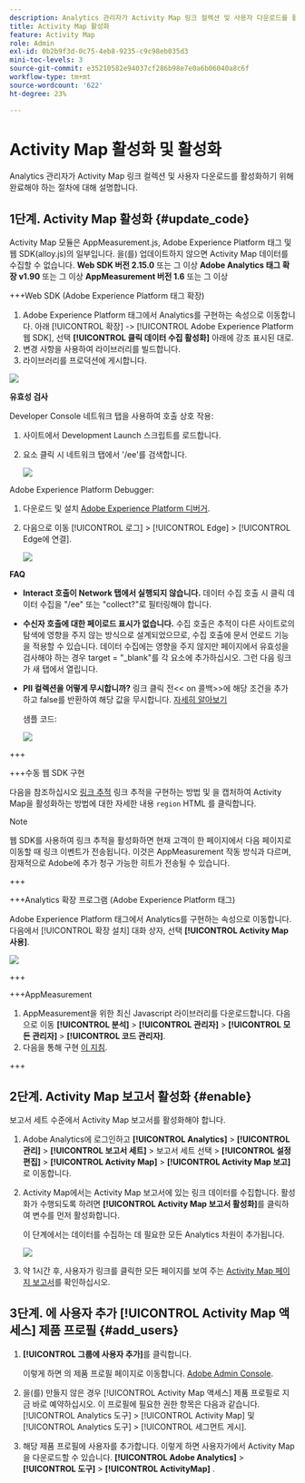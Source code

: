 ```yaml
---
description: Analytics 관리자가 Activity Map 링크 컬렉션 및 사용자 다운로드를 활성화하기 위해 완료해야 하는 절차에 대해 설명합니다.
title: Activity Map 활성화
feature: Activity Map
role: Admin
exl-id: 0b2b9f3d-0c75-4eb8-9235-c9c98eb035d3
mini-toc-levels: 3
source-git-commit: e35210582e94037cf286b98e7e0a6b06040a8c6f
workflow-type: tm+mt
source-wordcount: '622'
ht-degree: 23%

---
```



# Activity Map 활성화 및 활성화

Analytics 관리자가 Activity Map 링크 컬렉션 및 사용자 다운로드를 활성화하기 위해 완료해야 하는 절차에 대해 설명합니다.

## 1단계. Activity Map 활성화 {#update_code}

Activity Map 모듈은 AppMeasurement.js, Adobe Experience Platform 태그 및 웹 SDK(alloy.js)의 일부입니다. 을(를) 업데이트하지 않으면 Activity Map 데이터를 수집할 수 없습니다. **Web SDK 버전 2.15.0** 또는 그 이상 **Adobe Analytics 태그 확장 v1.90** 또는 그 이상 **AppMeasurement 버전 1.6** 또는 그 이상

+++Web SDK (Adobe Experience Platform 태그 확장)

1. Adobe Experience Platform 태그에서 Analytics를 구현하는 속성으로 이동합니다. 아래 [!UICONTROL 확장] -> [!UICONTROL Adobe Experience Platform 웹 SDK], 선택 **[!UICONTROL 클릭 데이터 수집 활성화]** 아래에 강조 표시된 대로.
1. 변경 사항을 사용하여 라이브러리를 빌드합니다.
1. 라이브러리를 프로덕션에 게시합니다.

![](assets/web_sdk.png)

**유효성 검사**

Developer Console 네트워크 탭을 사용하여 호출 상호 작용:

1. 사이트에서 Development Launch 스크립트를 로드합니다.
1. 요소 클릭 시 네트워크 탭에서 &#39;/ee&#39;를 검색합니다.

   ![](assets/validation1.png)

Adobe Experience Platform Debugger:

1. 다운로드 및 설치 [Adobe Experience Platform 디버거](https://chromewebstore.google.com/detail/adobe-experience-platform/bfnnokhpnncpkdmbokanobigaccjkpob).
1. 다음으로 이동 [!UICONTROL 로그] > [!UICONTROL Edge] > [!UICONTROL Edge에 연결].

   ![](assets/validation2.jpg)

**FAQ**

* **Interact 호출이 Network 탭에서 실행되지 않습니다.**
데이터 수집 호출 시 클릭 데이터 수집을 &quot;/ee&quot; 또는 &quot;collect?&quot;로 필터링해야 합니다.

* **수신자 호출에 대한 페이로드 표시가 없습니다.**
수집 호출은 추적이 다른 사이트로의 탐색에 영향을 주지 않는 방식으로 설계되었으므로, 수집 호출에 문서 언로드 기능을 적용할 수 있습니다. 데이터 수집에는 영향을 주지 않지만 페이지에서 유효성을 검사해야 하는 경우 target = &quot;_blank&quot;를 각 요소에 추가하십시오. 그런 다음 링크가 새 탭에서 열립니다.

* **PII 컬렉션을 어떻게 무시합니까?**
링크 클릭 전&lt;&lt; on 콜백>>에 해당 조건을 추가하고 false를 반환하여 해당 값을 무시합니다. [자세히 알아보기](https://experienceleague.adobe.com/docs/experience-platform/edge/fundamentals/configuring-the-sdk.html?lang=ko-KR)

  샘플 코드:

  ![](assets/sample-code.png)

+++

+++수동 웹 SDK 구현

다음을 참조하십시오 [링크 추적](https://experienceleague.adobe.com/docs/experience-platform/edge/data-collection/track-links.html) 링크 추적을 구현하는 방법 및 을 캡처하여 Activity Map을 활성화하는 방법에 대한 자세한 내용 `region` HTML 를 클릭합니다.

>[!NOTE]
>
>웹 SDK를 사용하여 링크 추적을 활성화하면 현재 고객이 한 페이지에서 다음 페이지로 이동할 때 링크 이벤트가 전송됩니다. 이것은 AppMeasurement 작동 방식과 다르며, 잠재적으로 Adobe에 추가 청구 가능한 히트가 전송될 수 있습니다.

+++

+++Analytics 확장 프로그램 (Adobe Experience Platform 태그)

Adobe Experience Platform 태그에서 Analytics를 구현하는 속성으로 이동합니다. 다음에서 [!UICONTROL 확장 설치] 대화 상자, 선택 **[!UICONTROL Activity Map 사용]**.

![](assets/aa_extension.png)

+++

+++AppMeasurement

1. AppMeasurement을 위한 최신 Javascript 라이브러리를 다운로드합니다.
다음으로 이동 **[!UICONTROL 분석]** > **[!UICONTROL 관리자]** > **[!UICONTROL 모든 관리자]** > **[!UICONTROL 코드 관리자]**.
1. 다음을 통해 구현 [이 지침](https://experienceleague.adobe.com/docs/analytics/implementation/js/overview.html).

+++

## 2단계. Activity Map 보고서 활성화 {#enable}

보고서 세트 수준에서 Activity Map 보고서를 활성화해야 합니다.

1. Adobe Analytics에 로그인하고 **[!UICONTROL Analytics]** > **[!UICONTROL 관리]** > **[!UICONTROL 보고서 세트]** > 보고서 세트 선택 > **[!UICONTROL 설정 편집]** > **[!UICONTROL Activity Map]** > **[!UICONTROL Activity Map 보고]**&#x200B;로 이동합니다.

1. Activity Map에서는 Activity Map 보고서에 있는 링크 데이터를 수집합니다. 활성화가 수행되도록 하려면 **[!UICONTROL Activity Map 보고서 활성화]**&#x200B;를 클릭하여 변수를 먼저 활성화합니다.

   이 단계에서는 데이터를 수집하는 데 필요한 모든 Analytics 차원이 추가됩니다.

   ![](assets/enable.png)

1. 약 1시간 후, 사용자가 링크를 클릭한 모든 페이지를 보여 주는 [Activity Map 페이지 보고서](/help/analyze/activity-map/activitymap-reporting-analytics.md)를 확인하십시오.

## 3단계. 에 사용자 추가 [!UICONTROL Activity Map 액세스] 제품 프로필 {#add_users}

1. **[!UICONTROL 그룹에 사용자 추가]**&#x200B;를 클릭합니다.

   이렇게 하면 의 제품 프로필 페이지로 이동합니다. [Adobe Admin Console](https://adminconsole.adobe.com/E2F05B3B52F54D2E0A490D44@AdobeOrg/overview).

1. 을(를) 만들지 않은 경우 [!UICONTROL Activity Map 액세스] 제품 프로필로 지금 바로 예약하십시오. 이 프로필에 필요한 권한 항목은 다음과 같습니다. [!UICONTROL Analytics 도구] > [!UICONTROL Activity Map] 및 [!UICONTROL Analytics 도구] > [!UICONTROL 세그먼트 게시].

1. 해당 제품 프로필에 사용자를 추가합니다. 이렇게 하면 사용자가에서 Activity Map을 다운로드할 수 있습니다.  **[!UICONTROL Adobe Analytics]** > **[!UICONTROL 도구]** > **[!UICONTROL ActivityMap]** .

